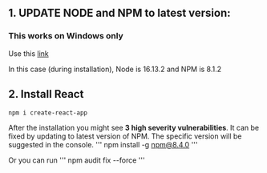 ## 1. UPDATE NODE and NPM to latest version:

### This works on Windows only
Use this [link](https://nodejs.org/en/download/)

In this case (during installation), Node is 16.13.2 and NPM is 8.1.2

## 2. Install React
```
npm i create-react-app
```

After the installation you might see **3 high severity vulnerabilities**. It can be fixed by updating to latest version of NPM. The specific version will be suggested in the console.
'''
npm install -g npm@8.4.0
'''

Or you can run
'''
npm audit fix --force
'''
